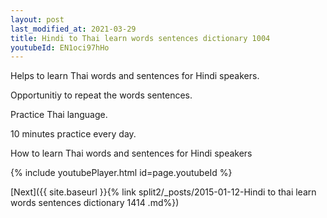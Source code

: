 ```yaml
---
layout: post
last_modified_at: 2021-03-29
title: Hindi to Thai learn words sentences dictionary 1004 
youtubeId: EN1oci97hHo
---
```

 
 
Helps to learn Thai words and sentences for Hindi speakers.

Opportunitiy to repeat the words sentences. 

Practice Thai language. 
 
10 minutes practice every day. 
 
How to learn Thai words and sentences for Hindi speakers 
 
{% include youtubePlayer.html id=page.youtubeId %}
 
 
[Next]({{ site.baseurl }}{% link  split2/_posts/2015-01-12-Hindi to thai learn words sentences dictionary 1414 .md%})
 
